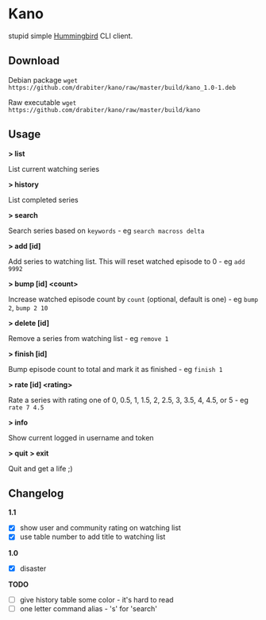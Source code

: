 # Kano

stupid simple [Hummingbird](https://hummingbird.me/) CLI client.

<script type="text/javascript" src="https://asciinema.org/a/2x7aoxgyiqp021cpjzr6agswx.js" id="asciicast-2x7aoxgyiqp021cpjzr6agswx" async></script>

## Download

Debian package `wget https://github.com/drabiter/kano/raw/master/build/kano_1.0-1.deb`

Raw executable `wget https://github.com/drabiter/kano/raw/master/build/kano`

## Usage

**> list**

  List current watching series

**> history**
  
  List completed series

**> search <keywords>**               
  
  Search series based on `keywords` - eg `search macross delta`

**> add [id]**
  
  Add series to watching list. This will reset watched episode to 0 - eg `add 9992`

**> bump [id] &lt;count&gt;**

  Increase watched episode count by `count` (optional, default is one) - eg `bump 2`, `bump 2 10`

**> delete [id]**
  
  Remove a series from watching list - eg `remove 1`

**> finish [id]**
  
  Bump episode count to total and mark it as finished - eg `finish 1`

**> rate [id] &lt;rating&gt;**
  
  Rate a series with rating one of 0, 0.5, 1, 1.5, 2, 2.5, 3, 3.5, 4, 4.5, or 5 - eg `rate 7 4.5`

**> info**
  
  Show current logged in username and token

**> quit**
**> exit**

  Quit and get a life ;)

## Changelog

**1.1**

- [x] show user and community rating on watching list
- [x] use table number to add title to watching list

**1.0**

- [x] disaster

**TODO**

- [ ] give history table some color - it's hard to read
- [ ] one letter command alias - 's' for 'search'
